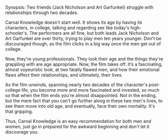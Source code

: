 Synopsis: Two friends (Jack Nicholson and Art Garfunkel) struggle with relationships through two decades.

Carnal Knowledge doesn't start well. It shows its age by having its characters, in college, talking and regarding sex like today's high-schooler's. The performers are all fine, but both leads Jack Nicholson and Art Garfunkel are over thirty, trying to play men ten years younger. Don't be discouraged though, as the film clicks in a big way once the men get out of college.

Now, they're young professionals. They look their age and the things they're grappling with are age appropriate. Now, the film takes off. It’s a fascinating, almost voyeuristic look, at two fatally flawed men, and how their emotional flaws affect their relationships, and ultimately, their lives. 

As the film unwinds, spanning nearly two decades of the character's post-college life, you become more and more fascinated and invested, so much so that when the film ends you're almost disappointed. Not in the ending, but the mere fact that you can't go further along in these two men's lives, to see them move into old age, and eventually, face their own mortality. It's that gripping.

Thus, Carnal Knowledge is an easy recommendation for both men and women, just go in prepared for the awkward beginning and don't let it discourage you. 
